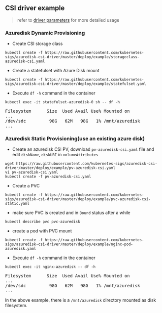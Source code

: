 ## CSI driver example
> refer to [driver parameters](../../docs/driver-parameters.md) for more detailed usage

### Azuredisk Dynamic Provisioning
 - Create CSI storage class
```console
kubectl create -f https://raw.githubusercontent.com/kubernetes-sigs/azuredisk-csi-driver/master/deploy/example/storageclass-azuredisk-csi.yaml
```

 - Create a statefulset with Azure Disk mount
```console
kubectl create -f https://raw.githubusercontent.com/kubernetes-sigs/azuredisk-csi-driver/master/deploy/example/statefulset.yaml
```

 - Execute `df -h` command in the container
```console
kubectl exec -it statefulset-azuredisk-0 sh -- df -h
```
<pre>
Filesystem      Size  Used Avail Use% Mounted on
...
/dev/sdc         98G   62M   98G   1% /mnt/azuredisk
...
</pre>

### Azuredisk Static Provisioning(use an existing azure disk)
 - Create an azuredisk CSI PV, download `pv-azuredisk-csi.yaml` file and edit `diskName`, `diskURI` in `volumeAttributes`
```console
wget https://raw.githubusercontent.com/kubernetes-sigs/azuredisk-csi-driver/master/deploy/example/pv-azuredisk-csi.yaml
vi pv-azuredisk-csi.yaml
kubectl create -f pv-azuredisk-csi.yaml
```

 - Create a PVC
```console
kubectl create -f https://raw.githubusercontent.com/kubernetes-sigs/azuredisk-csi-driver/master/deploy/example/pvc-azuredisk-csi-static.yaml
```

 - make sure PVC is created and in `Bound` status after a while
```console
kubectl describe pvc pvc-azuredisk
```

 - create a pod with PVC mount
```console
kubectl create -f https://raw.githubusercontent.com/kubernetes-sigs/azuredisk-csi-driver/master/deploy/example/nginx-pod-azuredisk.yaml
```

 - Execute `df -h` command in the container
```
kubectl exec -it nginx-azuredisk -- df -h
```
<pre>
Filesystem      Size  Used Avail Use% Mounted on
...
/dev/sdc         98G   62M   98G   1% /mnt/azuredisk
...
</pre>
In the above example, there is a `/mnt/azuredisk` directory mounted as disk filesystem.
